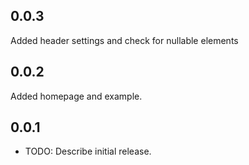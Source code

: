 ## 0.0.3

Added header settings and check for nullable elements

## 0.0.2

Added homepage and example.

## 0.0.1

- TODO: Describe initial release.
